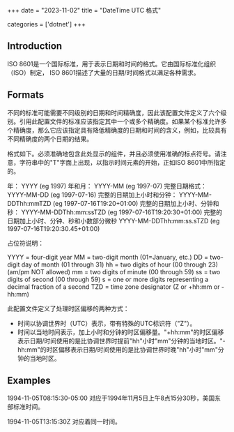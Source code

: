 +++
date = "2023-11-02"
title = "DateTime UTC 格式"

categories = ['dotnet']
+++

## Introduction

ISO 8601是一个国际标准，用于表示日期和时间的格式。它由国际标准化组织（ISO）制定，
ISO 8601描述了大量的日期/时间格式以满足各种需求。
## Formats

不同的标准可能需要不同级别的日期和时间精确度，因此该配置文件定义了六个级别。引用此配置文件的标准应该指定其中一个或多个精确度。如果某个标准允许多个精确度，那么它应该指定具有降低精确度的日期和时间的含义，例如，比较具有不同精确度的两个日期的结果。

格式如下。必须准确地包含此处显示的组件，并且必须使用准确的标点符号。请注意，字符串中的"T"字面上出现，以指示时间元素的开始，正如ISO 8601中所指定的。

年：
YYYY (eg 1997)
年和月：
YYYY-MM (eg 1997-07)
完整日期格式：
YYYY-MM-DD (eg 1997-07-16)
完整的日期加上小时和分钟：
YYYY-MM-DDThh:mmTZD (eg 1997-07-16T19:20+01:00)
完整的日期加上小时、分钟和秒：
YYYY-MM-DDThh:mm:ssTZD (eg 1997-07-16T19:20:30+01:00)
完整的日期加上小时、分钟、秒和小数部分微秒
YYYY-MM-DDThh:mm:ss.sTZD (eg 1997-07-16T19:20:30.45+01:00)

占位符说明：

 YYYY = four-digit year
 MM   = two-digit month (01=January, etc.)
 DD   = two-digit day of month (01 through 31)
 hh   = two digits of hour (00 through 23) (am/pm NOT allowed)
 mm   = two digits of minute (00 through 59)
 ss   = two digits of second (00 through 59)
 s    = one or more digits representing a decimal fraction of a second
 TZD  = time zone designator (Z or +hh:mm or -hh:mm)

此配置文件定义了处理时区偏移的两种方式：
* 时间以协调世界时（UTC）表示，带有特殊的UTC标识符（"Z"）。
* 时间以当地时间表示，加上小时和分钟的时区偏移量。"+hh:mm"的时区偏移表示日期/时间使用的是比协调世界时提前"hh"小时"mm"分钟的当地时区。"-hh:mm"的时区偏移表示日期/时间使用的是比协调世界时晚"hh"小时"mm"分钟的当地时区。

## Examples

1994-11-05T08:15:30-05:00 对应于1994年11月5日上午8点15分30秒，美国东部标准时间。

1994-11-05T13:15:30Z 对应着同一时间。
